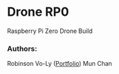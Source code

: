 # Drone RP0
Raspberry Pi Zero Drone Build

### Authors:
Robinson Vo-Ly ([Portfolio](http://www.robinsonvoly.com/ "Robinson's Portfolio"))
Mun Chan
